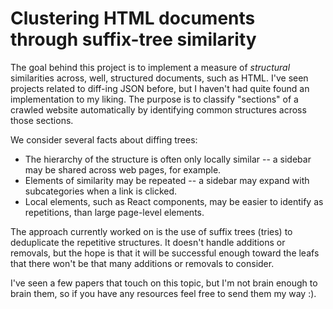 # Clustering HTML documents through suffix-tree similarity

The goal behind this project is to implement a measure of _structural_ similarities across, well, structured documents, such as HTML. I've seen projects related to diff-ing JSON before, but I haven't had quite found an implementation to my liking. The purpose is to classify "sections" of a crawled website automatically by identifying common structures across those sections.

We consider several facts about diffing trees:
* The hierarchy of the structure is often only locally similar -- a sidebar may be shared across web pages, for example.
* Elements of similarity may be repeated -- a sidebar may expand with subcategories when a link is clicked.
* Local elements, such as React components, may be easier to identify as repetitions, than large page-level elements.

The approach currently worked on is the use of suffix trees (tries) to deduplicate the repetitive structures. It doesn't handle additions or removals, but the hope is that it will be successful enough toward the leafs that there won't be that many additions or removals to consider.

I've seen a few papers that touch on this topic, but I'm not brain enough to brain them, so if you have any resources feel free to send them my way :).
